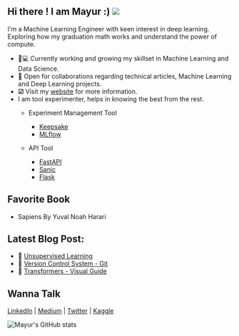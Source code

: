 ## Hi there ! I am Mayur :) ![](https://komarev.com/ghpvc/?username=Mayurji)



I'm a Machine Learning Engineer with keen interest in deep learning. Exploring how my graduation math works and understand the power of compute.

   * 👨💻 Currently working and growing my skillset in Machine Learning and Data Science.
   * 🤝 Open for collaborations regarding technical articles, Machine Learning and Deep Learning projects.
   * **☑** Visit my [website](https://mayurji.github.io/) for more information.
   * I am tool experimenter, helps in knowing the best from the rest.
     * Experiment Management Tool  
       - [Keepsake](https://github.com/Mayurji/Tool-Experimentation/tree/main/Keepsake)
       - [MLflow](https://github.com/Mayurji/Tool-Experimentation/tree/main/MLflow)
     
     * API Tool
       - [FastAPI](https://github.com/Mayurji/Model-Deployment/tree/master/Fastapi-Deployment)
       - [Sanic](https://github.com/Mayurji/Model-Deployment/tree/master/Sanic-Deployment)
       - [Flask](https://github.com/Mayurji/Model-Deployment/tree/master/Flask-Deployment)

## Favorite Book
   * Sapiens By Yuval Noah Harari

## Latest Blog Post:
   * 📑 [Unsupervised Learning](mayurji.github.io/machine-learning/unsupervised%20Learning)
   * 📑 [Version Control System - Git](https://mayurji.github.io/blog/2021/04/01/VCS)
   * 📑 [Transformers - Visual Guide](https://mayurji.github.io/deep-learning/transformers)
   
   
   
  
   
## Wanna Talk 

 [LinkedIn](http://linkedin.com/in/mayur-jain-ds/) | [Medium](https://medium.com/@mayur87545) | [Twitter](https://twitter.com/mayur__22/) | [Kaggle](https://www.kaggle.com/mayurjain)
 
 ![Mayur's GitHub stats](https://github-readme-stats.vercel.app/api?username=mayurji&count_private=true&show_icons=true&theme=radical)
 
